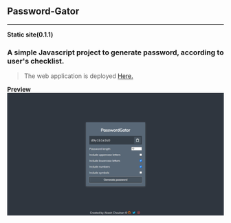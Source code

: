 ## Password-Gator

---

**Static site(0.1.1)**

### A simple Javascript project to generate password, according to user's checklist.

> The web application is deployed [Here.](https://passwordgatorac.netlify.app/ "view deploy")

**Preview**
![Site view](./webappimage.png)
